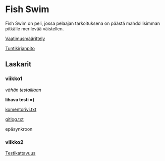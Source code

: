 ﻿# Fish Swim

Fish Swim on peli, jossa pelaajan tarkoituksena on päästä mahdollisimman pitkälle merilevää väistellen. 

[Vaatimusmäärittely](https://github.com/tulma95/ot-harjoitustyo/blob/master/documentation/vaatimusmaarittely.md)

[Tuntikirjanpito](https://github.com/tulma95/ot-harjoitustyo/blob/master/documentation/tuntikirjanpito.md)


## Laskarit

### viikko1

*vähän testaillaan*

**lihava testi =)**

[komentorivi.txt](https://github.com/tulma95/ot-harjoitustyo/blob/master/laskarit/viikko1/komentorivi.txt)

[gitlog.txt](https://github.com/tulma95/ot-harjoitustyo/blob/master/laskarit/viikko1/log.txt)

epäsynkroon

### viikko2

[Testikattavuus](https://github.com/tulma95/ot-harjoitustyo/blob/master/laskarit/viikko2/testikattavuus.png)